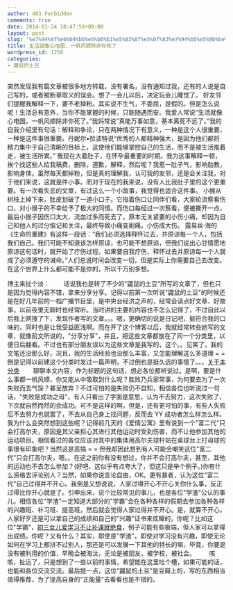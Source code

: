 ```yaml
---
author: 403 Forbidden
comments: true
date: 2014-01-24 18:47:59+00:00
layout: post
slug: '%e7%94%9f%e6%b4%bb%e5%b0%b1%e5%83%8f%e5%bf%83%e7%94%b5%e5%9b%be%ef%bc%8c%e4%b8%80%e5%b8%86%e9%a3%8e%e9%a1%ba%e9%99%a4%e9%9d%9e%e4%bd%a0%e6%ad%bb%e4%ba%86'
title: 生活就像心电图，一帆风顺除非你死了
wordpress_id: 1250
categories:
- 鼹鼠的土豆
---
```

突然发现我有篇文章被很多地方转载，没有署名，没有通知过我，还有的人说是自己写的，或者被断章取义的误会。想了一会儿以后，决定玩会儿睡觉了。
好友邻们提醒我解释一下，要不老掉粉。其实说不生气，不委屈，是假的。但是怎么说呢！生活总有意外，当你不能掌握的时候，只能随遇而安。我爱人常说“生活就像心电图，一帆风顺除非你死了。”我妈常说“真能万事如意，基本离死不远了。”我的自我介绍里有句话：解释和争论，只在两种情况下有意义，一种是这个人很重要，一种是这件事很重要。丹妮尔•拉波特说“优秀的人都精神强大，是因为他们都将精力集中于自己清晰的目标上，这使他们能够掌控自己的生活，而不是被生活推着走，被生活所累。”
我现在大着肚子，在怀孕最重要的时期。我为这事解释一顿，挨个找这些人给我稿费，删除，道歉，解释，然后呢？我惹一肚子气，影响胎教，影响身体。虽然每天都掉粉，但是真的理解我，认可我的友邻，还是会关注我，对于他们来说，这就是件小事。而对于现在的我来说，没有人比我肚子里的这个更重要。有一次看失恋的文章，有过这么一个小故事，我觉得也适合这件事。
小猴从树枝上掉下来，肚皮划破了一道小口子。它指着伤口让同伴们看，大家轮流察看伤口，对小猴子的不幸给予了极大的同情。而伤口每经过一次察看，便被撕开一点，最后小猴子因伤口太大、流血过多而死去了。原本无关紧要的小伤小痛，却因为自己和他人的过分惦记和关注，最终导致小痛变剧痛，小伤成大伤。
露易丝·海的《生命的重建》有这样一段话：“我们必须选择释怀过去，并原谅每一个人，包括我们自己。我们可能不知道该怎样原谅，也可能不想原谅，但我们说出心甘情愿地原谅这句话时，就开始了疗伤过程。如果要自我疗伤，释怀过去并原谅每一个人就成了必须遵守的诫命。”人们总说时间会改变一切，但是实际上你需要自己去改变。在这个世界上什么都可能不是你的，所以千万别多想。

博主来扯个淡：
　　话说我也是转了不少的"鼹鼠的土豆"所写的文章了，但也只是因为觉得内容不错，拿来分享分享。记得以前第一次听说"鼹鼠的土豆"的时候还是在好几年前的一档广播节目里，是中央台经济之声的，经常会读点好文章、好故事，以前夜里无聊时也经常听。当时讲的主要的内容也不怎么记得了，不过自此以后我上网搜了下，发现作者写的文章。。。嗯，更确切的说是日记吧，挺符合我的口味的，同时也是让我受益匪浅啊。而在开了这个博客以后，我就经常转些她写的文章，就像前文所说的，"分享分享"，并且，把这些文章都放在了同一个分类里，以便日后翻看。不过也有部分朋友误以为这些文章是我写的，这个。。见笑了，我的文笔还没那么好，况且，我的生活经验也没那么丰富，又怎能理解这么多道理 = = 倒是记得以前建这个分类时发过一篇声明，不过倒也是挺久远的事情了。。。[关于本分类](http://futa.ooo/174.html)
　　聊聊本文内容，作为标题的这句话，想必各位都听说过。是啊，要是什么事都一帆风顺，你又能从中吸取到什么呢？胜败乃兵家常事，为何要去为了一次失败而去气馁？甚至放弃？不过可怕的是失败仍不自知，相信各位也听说过一句话，"失败是成功之母"，有人只看出了字面是意思，认为不去努力，这次失败了，下次就自然而然的会成功。可不是这样的啊，但是，还有更可怕的事，有些人失败后不去努力也就罢了，不去从自己身上找问题，反而去 YY 成功者怎么样怎么样。我为什么会突然想到这些呢？记得前几天的《爱情公寓》里有说到一个"富二代"只会打高尔夫，原因是其父亲担心其进行其他运动时受到伤害，而不让他参加其他的运动项目。相信看过的各位应该对其中的集体用高尔夫球杆站在桌球台上打母球的事很有印象吧？当然这是恶搞 = = 但我却因此想到有人可能会嘲笑这位"富二代"只会打高尔夫，嗯。。在这之前你有没有想过，你并不会打高尔夫，甚至，其他的运动也不去怎么参加？(好吧，这似乎有点夸大了，但这只是举个例子。)你有什么资格去评论别人？当然，如果你说言论自由，OK。更有甚者，认为这位"富二代"自己过得并不开心。我倒是又想说说，人家过得开心不开心关你什么事，反正过得比你开心就是了。引申出来，说个比较常见的事儿，也是各位"学渣"公认的事儿。相信各位"学渣"一定知道大部分的"学霸"会在各种各样的假期去参加各种各样的兴趣班、补习班、提高班，然后就会觉得人家过得并不开心。是，就算不开心，人家好歹还是可以拿自己的成绩和自己的"兴趣"证书来炫耀的，你呢？比如这位"学霸"，[初三女儿爱学习不让补课就绝食](http://futa.ooo/1175.html)，例子可能有些极端，但人家可以拿得出成绩。你呢？又有什么？其实，即使是"学渣"，即使对学习没有兴趣，即使无论如何在学习上都拼不过别人，那还是可以发展一下其他的特长的嘛，毕竟，你要是没有被利用的价值，早晚会被淘汰，无论是被朋友，被学校，被社会。
　　咳咳，扯远了，只是想到了一些以前的事情，希望能在这里吐个槽，如果可能的话，也能和各位交流交流。最后提一点，这位"鼹鼠的土豆"是豆瓣上的，写的东西相当值得推荐，为了提高自身的"正能量"去看看也是不错的。
